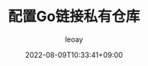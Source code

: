 ---
title: "配置Go链接私有仓库"
date: 2022-08-09T10:33:41+09:00
description: "配置Go链接私有仓库"
draft: false
hideToc: false
enableToc: true
enableTcContent: false
author: leoay
authorEmoji: 🎅
pinned: false
tags:
- 效率工具
series:
- 效率工具
categories:
- 效率工具
image: /images/face/link.jpg
---